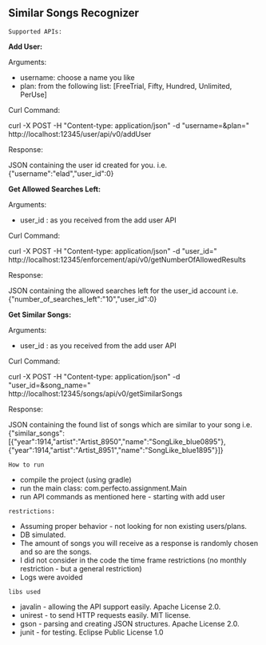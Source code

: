 ## Similar Songs Recognizer



`Supported APIs:`

**Add User:**

Arguments:
- username: choose a name you like
- plan: from the following list: [FreeTrial, Fifty, Hundred, Unlimited, PerUse]

Curl Command:

curl -X POST -H "Content-type: application/json" -d "username=<your username>&plan=<plan from list>" http://localhost:12345/user/api/v0/addUser

Response:

JSON containing the user id created for you.
i.e. {"username":"elad","user_id":0}

**Get Allowed Searches Left:**

Arguments:

- user_id : as you received from the add user API

Curl Command:

curl -X POST -H "Content-type: application/json" -d "user_id=<your user id>" http://localhost:12345/enforcement/api/v0/getNumberOfAllowedResults

Response:

JSON containing the allowed searches left for the user_id account 
i.e. {"number_of_searches_left":"10","user_id":0}

**Get Similar Songs:**

Arguments:

- user_id : as you received from the add user API

Curl Command:

curl -X POST -H "Content-type: application/json" -d "user_id=<your user id>&song_name=<name of a song>" http://localhost:12345/songs/api/v0/getSimilarSongs

Response:

JSON containing the found list of songs which are similar to your song 
i.e. {"similar_songs":[{"year":1914,"artist":"Artist_8950","name":"SongLike_blue0895"},{"year":1914,"artist":"Artist_8951","name":"SongLike_blue1895"}]}

`How to run `
- compile the project (using gradle)
- run the main class: com.perfecto.assignment.Main
- run API commands as mentioned here - starting with add user

`restrictions:`

- Assuming proper behavior - not looking for non existing users/plans.
- DB simulated.
- The amount of songs you will receive as a response is randomly chosen and so are the songs.
- I did not consider in the code the time frame restrictions (no monthly restriction - but a general restriction)
- Logs were avoided 

`libs used`
- javalin - allowing the API support easily. Apache License 2.0.
- unirest - to send HTTP requests easily. MIT license.
- gson - parsing and creating JSON structures. Apache License 2.0.
- junit - for testing. Eclipse Public License 1.0
 
 